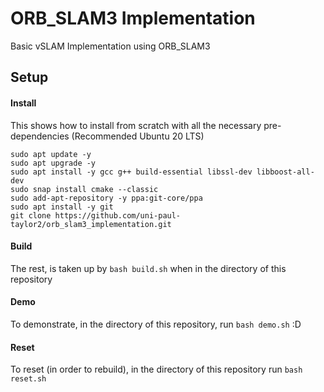 # ORB_SLAM3 Implementation
Basic vSLAM Implementation using ORB_SLAM3

## Setup
#### Install
This shows how to install from scratch with all the necessary pre-dependencies (Recommended Ubuntu 20 LTS)
```
sudo apt update -y
sudo apt upgrade -y
sudo apt install -y gcc g++ build-essential libssl-dev libboost-all-dev
sudo snap install cmake --classic
sudo add-apt-repository -y ppa:git-core/ppa
sudo apt install -y git
git clone https://github.com/uni-paul-taylor2/orb_slam3_implementation.git
```

#### Build
The rest, is taken up by `bash build.sh` when in the directory of this repository

#### Demo
To demonstrate, in the directory of this repository, run `bash demo.sh` :D

#### Reset
To reset (in order to rebuild), in the directory of this repository run `bash reset.sh`
